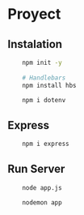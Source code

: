 # Proyect


## Instalation
```sh
    npm init -y
    
    # Handlebars 
    npm install hbs

    npm i dotenv
```

## Express
```sh
    npm i express
```


## Run Server
```sh
    node app.js

    nodemon app
```